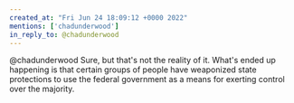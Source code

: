 ```yaml
---
created_at: "Fri Jun 24 18:09:12 +0000 2022"
mentions: ['chadunderwood']
in_reply_to: @chadunderwood
---
```


@chadunderwood Sure, but that's not the reality of it. What's ended up happening is that certain groups of people have weaponized state protections to use the federal government as a means for exerting control over the majority.